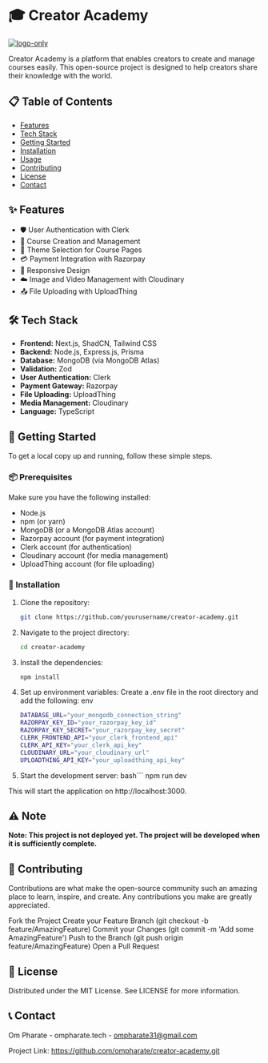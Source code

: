 
# 🎓 Creator Academy

<a href="https://imgbb.com/"><img src="https://i.ibb.co/cDDN8T9/logo-only.png" alt="logo-only" border="0"></a>

Creator Academy is a platform that enables creators to create and manage courses easily. This open-source project is designed to help creators share their knowledge with the world.

## 📋 Table of Contents

- [Features](#features)
- [Tech Stack](#tech-stack)
- [Getting Started](#getting-started)
- [Installation](#installation)
- [Usage](#usage)
- [Contributing](#contributing)
- [License](#license)
- [Contact](#contact)

## ✨ Features

- 🛡️ User Authentication with Clerk
- 📝 Course Creation and Management
- 🎨 Theme Selection for Course Pages
- 💳 Payment Integration with Razorpay
- 📱 Responsive Design
- ☁️ Image and Video Management with Cloudinary
- 📤 File Uploading with UploadThing

## 🛠️ Tech Stack

- **Frontend:** Next.js, ShadCN, Tailwind CSS
- **Backend:** Node.js, Express.js, Prisma
- **Database:** MongoDB (via MongoDB Atlas)
- **Validation:** Zod
- **User Authentication:** Clerk
- **Payment Gateway:** Razorpay
- **File Uploading:** UploadThing
- **Media Management:** Cloudinary
- **Language:** TypeScript

## 🚀 Getting Started

To get a local copy up and running, follow these simple steps.

### 📦 Prerequisites

Make sure you have the following installed:

- Node.js
- npm (or yarn)
- MongoDB (or a MongoDB Atlas account)
- Razorpay account (for payment integration)
- Clerk account (for authentication)
- Cloudinary account (for media management)
- UploadThing account (for file uploading)

### 🔧 Installation

1. Clone the repository:
   ```bash
   git clone https://github.com/yourusername/creator-academy.git

2. Navigate to the project directory:
    ```bash
    cd creator-academy

3. Install the dependencies:
    ```bash
    npm install
4. Set up environment variables:
    Create a .env file in the root directory and add the following:
    env
    ```bash
    DATABASE_URL="your_mongodb_connection_string"
    RAZORPAY_KEY_ID="your_razorpay_key_id"
    RAZORPAY_KEY_SECRET="your_razorpay_key_secret"
    CLERK_FRONTEND_API="your_clerk_frontend_api"
    CLERK_API_KEY="your_clerk_api_key"
    CLOUDINARY_URL="your_cloudinary_url"
    UPLOADTHING_API_KEY="your_uploadthing_api_key"

 5. Start the development server:
    bash```
    npm run dev

This will start the application on http://localhost:3000.

 ## ⚠️ Note
  **Note: This project is not deployed yet. The project will be developed when it is sufficiently complete.**

## 🤝 Contributing
Contributions are what make the open-source community such an amazing place to learn, inspire, and create. Any contributions you make are greatly appreciated.

Fork the Project
Create your Feature Branch (git checkout -b feature/AmazingFeature)
Commit your Changes (git commit -m 'Add some AmazingFeature')
Push to the Branch (git push origin feature/AmazingFeature)
Open a Pull Request
## 📜 License
Distributed under the MIT License. See LICENSE for more information.

## 📞 Contact
Om Pharate - ompharate.tech - ompharate31@gmail.com

Project Link: https://github.com/ompharate/creator-academy.git

